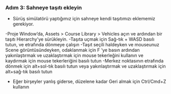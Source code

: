 ### Adım 3: Sahneye taşıtı ekleyin

- Sürüş simülatörü yaptığımız için sahneye kendi taşıtımızı eklememiz gerekiyor.

-Proje Window’da, Assets > Course Library > Vehicles açın ve ardından bir taşıtı Hierarchy'ye sürükleyin.
-Taşıta uçmak için Sağ-tık + WASD basılı tutun, ve etrafında dönmeye çalışın
-Taşıt seçili haldeyken ve mouseunuz Scene görüntüsündeyken, odaklanmak için F ‘ye basın
ardından yakınlaştırmak ve uzaklaştırmak için mouse tekerleğini kullanın ve kaydırmak için mouse tekerleriğini basılı tutun
-Merkez noktasının etrafında dönmek için alt+sol-tık basılı tutun veya yakınlaştırmak ve uzaklaştırmak için alt+sağ-tık basılı tutun
- Eğer birşeyler yanlış giderse, düzelene kadar Geri almak için Ctrl/Cmd+Z kullanın


